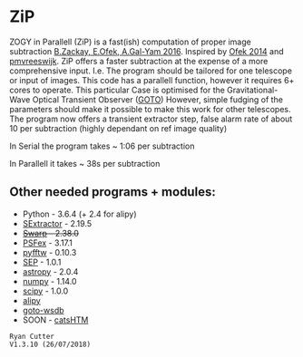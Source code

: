 # ZiP 

ZOGY in Parallell (ZiP) is a fast(ish) computation of proper image subtraction [B.Zackay, E.Ofek, A.Gal-Yam 2016](http://iopscience.iop.org/article/10.3847/0004-637X/830/1/27/pdf). Inspired by [Ofek 2014](http://adsabs.harvard.edu/abs/2014ascl.soft07005O) and [pmvreeswijk](https://github.com/pmvreeswijk/ZOGY). ZiP offers a faster subtraction at the expense of a more comprehensive input. I.e. The program should be tailored for one telescope or input of images. This code has a parallell function, however it requires 6+ cores to operate. This particular Case is optimised for the Gravitational-Wave Optical Transient Observer ([GOTO](https://goto-observatory.org/)) However, simple fudging of the parameters should make it possible to make this work for other telescopes. The program now offers a transient extractor step, false alarm rate of about 10 per subtraction (highly dependant on ref image quality)

In Serial the program takes ~ 1:06 per subtraction

In Parallell it takes ~ 38s per subtraction

## Other needed programs + modules:
* Python - 3.6.4 (+ 2.4 for alipy)
* [SExtractor](https://www.astromatic.net/software/sextractor) - 2.19.5
* ~~[Swarp](https://www.astromatic.net/software/swarp) - 2.38.0~~
* [PSFex](https://www.astromatic.net/software/psfex) - 3.17.1
* [pyfftw](https://hgomersall.github.io/pyFFTW/) - 0.10.3
* [SEP](http://sewpy.readthedocs.io/en/latest/) - 1.0.1
* [astropy](http://www.astropy.org/) - 2.0.4
* [numpy](http://www.numpy.org/) - 1.14.0
* [scipy](https://www.scipy.org/) - 1.0.0
* [alipy](https://obswww.unige.ch/~tewes/alipy/)
* [goto-wsdb](https://github.com/GOTO-OBS/goto-wsdb/wiki)
* SOON - [catsHTM](https://github.com/maayane/catsHTM)
~~~~~~~~~~~~~~~~~~~~~~~~~~~~~~~~~~~~~~~~~
Ryan Cutter 
V1.3.10 (26/07/2018)
~~~~~~~~~~~~~~~~~~~~~~~~~~~~~~~~~~~~~~~~~
